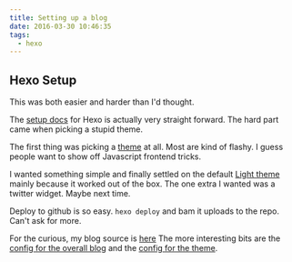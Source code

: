 ```yaml
---
title: Setting up a blog
date: 2016-03-30 10:46:35
tags:
  - hexo
---
```

## Hexo Setup
This was both easier and harder than I'd thought.

The [setup docs](https://hexo.io/docs/) for Hexo is actually very straight forward.  The hard part came when picking a stupid theme.

The first thing was picking a [theme](https://hexo.io/themes/) at all.  Most are kind of flashy.  I guess people want to show off Javascript frontend tricks.

I wanted something simple and finally settled on the default [Light theme](https://github.com/hexojs/hexo-theme-light) mainly because it worked out of the box.  The one extra I wanted was a twitter widget.  Maybe next time.

Deploy to github is so easy.  `hexo deploy` and bam it uploads to the repo.  Can't ask for more.

For the curious, my blog source is [here](https://github.com/adamhathcock/hexo-blog-source)  The more interesting bits are the [config for the overall blog](https://github.com/adamhathcock/hexo-blog-source/blob/master/_config.yml) and the [config for the theme](https://github.com/adamhathcock/hexo-blog-source/blob/master/themes/light/_config.yml).